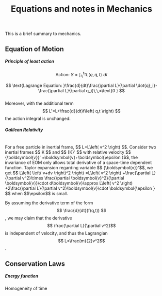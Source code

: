 ﻿---
title: Equations and notes in Mechanics  
category: Physics  
excerpt: |    
    This is a brief summary to mechanics.   
feature_image: "https://unsplash.it/1300/400?random"  
---

This is a brief summary to mechanics.  

<!-- more -->

##  Equation of Motion  
   
##### Principle of least action  

$$
   \text{Action: }S=\int_{t_1}^{t_2}{L\left( q,\dot{q},t \right) \,\,dt}
$$  

$$
   \text{Lagrange Equation: }\frac{d}{dt}\frac{\partial L}{\partial \dot{q}_i}-\frac{\partial L}{\partial q_i}\,\,=\text{0 }
$$  
Moreover, with the additional term $$ L'=L+\frac{d}{dt}f\left( q,t \right) $$ the action integral is unchanged.  
   
##### Galilean Relativity  
<br />
For a free particle in inertial frame, $$   L=L\left( v^2 \right) $$.  
Consider two inertial frames $$ K $$ and $$ {K}' $$  with relative velocity $$ {\boldsymbol{v}}' =\boldsymbol{v}+\boldsymbol{\epsilon }$$, the invariance of EOM only allows total derivative of a space-time dependent function. Taylor expansion regarding variable $$ {\boldsymbol{v}}'$$, we get
$$
L\left( \left( v+dv \right)^2 \right) =L\left( v^2 \right) +\frac{\partial L}{\partial v^2}\times \frac{\partial \boldsymbol{v}^2}{\partial \boldsymbol{v}}\cdot d\boldsymbol{v}\approx L\left( v^2 \right) +2\frac{\partial L}{\partial v^2}\boldsymbol{v}\cdot \boldsymbol{\epsilon }
$$
when $$\epsilon$$ is small.   
  
By assuming the derivative term of the form $$   \frac{d}{dt}(f(q,t)) $$, we may claim that the derivative $$ \frac{\partial L}{\partial v^2}$$ is independent of velocity, and thus the Lagrangian $$ L=\frac{m}{2}v^2$$.  

##  Conservation Laws  

##### Energy function  
Homogeneity of time 

  
   
